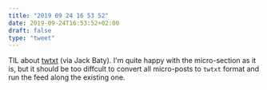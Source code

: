 ```yaml
---
title: "2019 09 24 16 53 52"
date: 2019-09-24T16:53:52+02:00
draft: false
type: "tweet"
---
```

TIL about [twtxt](https://github.com/buckket/twtxt) (via Jack Baty). I'm quite happy with the micro-section as it is, but it should be too diffcult to convert all micro-posts to `twtxt` format and run the feed along the existing one.
